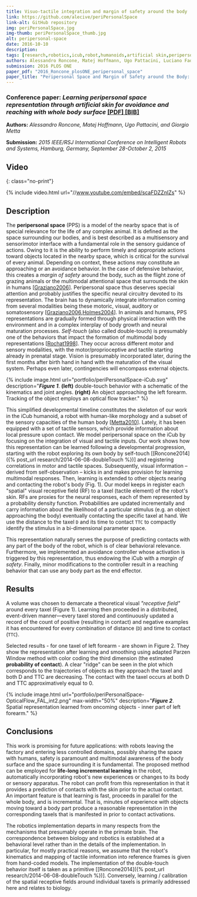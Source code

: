 ```yaml
---
title: Visuo-tactile integration and margin of safety around the body
link: https://github.com/alecive/periPersonalSpace
link-alt: GitHub repository
img: periPersonalSpace.jpg
img-thumb: periPersonalSpace_thumb.jpg
alt: peripersonal-space
date: 2016-10-10
description:
tags: [research,robotics,icub,robot,humanoids,artificial skin,peripersonal space,visuo-tactile,multisensory integration,sensor fusion,parzen windows,cognitive robotics,body representations,iros,iros 2015,open source,github]
authors: Alessandro Roncone, Matej Hoffmann, Ugo Pattacini, Luciano Fadiga, and Giorgio Metta
submission: 2016 PLOS ONE
paper_pdf: "2016_Roncone_plosONE_peripersonal_space"
paper_title: "Peripersonal Space and Margin of Safety around the Body: Learning Visuo-tactile Associations in a Humanoid Robot with Artificial Skin"
---
```


### Conference paper: _Learning peripersonal space representation through artificial skin for avoidance and reaching with whole body surface_ <a class="no-print" href="{{ site.url }}/papers/2015_Roncone_IROS_peripersonal_space.pdf" target="_blank"> [PDF]<a class="no-print" href="{{ site.url }}/papers/2015_Roncone_IROS_peripersonal_space.bib" target="_blank"> [BIB]</a>

**Authors:** _Alessandro Roncone, Matej Hoffmann, Ugo Pattacini, and Giorgio Metta_

**Submission:** _2015 IEEE/RSJ International Conference on Intelligent Robots and Systems, Hamburg, Germany, September 28-October 2, 2015_

## Video
{: class="no-print"}

{% include video.html url="//www.youtube.com/embed/scaFDZZnIZs" %}

## Description

The **peripersonal space** (PPS) is a model of the nearby space that is of special relevance for the life of any complex animal. It is defined as the space surrounding our bodies, and is best described as a multisensory and sensorimotor interface with a fundamental role in the sensory guidance of actions. Owing to it is the ability to perform timely and appropriate actions toward objects located in the nearby space, which is critical for the survival of every animal. Depending on context, these actions may constitute an approaching or an avoidance behavior. In the case of defensive behavior, this creates a _margin of safety_ around the body, such as the flight zone of grazing animals or the multimodal attentional space that surrounds the skin in humans [[Graziano2006](https://www.princeton.edu/~graziano/Neuropsychologia_2006.pdf)].
Peripersonal space thus deserves special attention and probably justifies the specific neural circuitry devoted to its representation. The brain has to dynamically integrate information coming from several modalities being these motoric, visual, auditory or somatosensory [[Graziano2006](https://www.princeton.edu/~graziano/Neuropsychologia_2006.pdf),[Holmes2004](https://www.ncbi.nlm.nih.gov/pmc/articles/PMC1350799/)].
In animals and humans, PPS representations are gradually formed through physical interaction with the environment and in a complex interplay of body growth and neural maturation processes. _Self-touch_ (also called double-touch) is presumably one of the behaviors that impact the formation of multimodal body representations [[Rochat1998](http://www.psychology.emory.edu/cognition/rochat/lab/self-perception%20and%20action%20in%20infancy.pdf)]. They occur across different motor and sensory modalities, with the motor/proprioceptive and tactile starting already in prenatal stage. Vision is presumably incorporated later, during the first months after birth hand in hand with the maturation of the visual system. Perhaps even later, contingencies will encompass external objects.

{% include image.html url="portfolio/periPersonalSpace-iCub.svg" description="<b><i>Figure 1</i></b>. <b>(left)</b> double-touch behavior with a schematic of the kinematics and joint angles. <b>(right)</b> An object approaching the left forearm. Tracking of the object employs an optical flow tracker." %}

This simplified developmental timeline constitutes the skeleton of our work in the iCub humanoid, a robot with human-like morphology and a subset of the sensory capacities of the human body [[Metta2010](http://www.sciencedirect.com/science/article/pii/S0893608010001619)]. Lately, it has been equipped with a set of tactile sensors, which provide information about local pressure upon contact.
We model peripersonal space on the iCub by focusing on the integration of visual and tactile inputs. Our work shows how this representation can be learned following a developmental progression, starting with the robot exploring its own body by self-touch [[Roncone2014]({% post_url research/2014-06-08-doubleTouch %})] and registering correlations in motor and tactile spaces. Subsequently, visual information – derived from self-observation – kicks in and makes provision for learning multimodal responses. Then, learning is extended to other objects nearing and contacting the robot's body (Fig. 1).
Our model keeps in register each "spatial" visual receptive field (RF) to a taxel (tactile element) of the robot's skin. RFs are proxies for the neural responses, each of them represented by a probability density function. Probabilities are updated incrementally and carry information about the likelihood of a particular stimulus (e.g. an object approaching the body) eventually contacting the specific taxel at hand. We use the distance to the taxel `D` and its time to contact `TTC` to compactly identify the stimulus in a bi-dimensional parameter space.

This representation naturally serves the purpose of predicting contacts with any part of the body of the robot, which is of clear behavioral relevance. Furthermore, we implemented an avoidance controller whose activation is triggered by this representation, thus endowing the iCub with a _margin of safety_. Finally, minor modifications to the controller result in a reaching behavior that can use any body part as the end effector.

## Results

A volume was chosen to demarcate a theoretical visual _"receptive field"_ around every taxel (Figure 1). Learning then proceeded in a distributed, event-driven manner—every taxel stored and continuously updated a record of the count of positive (resulting in contact) and negative examples it has encountered for every combination of distance (`D`) and time to contact (`TTC`).

Selected results - for one taxel of left forearm - are shown in Figure 2. They show the representation after learning and smoothing using adapted Parzen Window method with color coding the third dimension (the estimated **probability of contact**). A clear "ridge" can be seen in the plot which corresponds to the trajectories of objects as they approach the taxel and both D and TTC are decreasing. The contact with the taxel occurs at both D and TTC approximatively equal to 0.

{% include image.html url="portfolio/periPersonalSpace-OpticalFlow_FAL_int2.png" max-width="50%" description="<b><i>Figure 2</i></b>. Spatial representation learned from oncoming objects - inner part of left forearm." %}

## Conclusions

This work is promising for future applications: with robots leaving the factory and entering less controlled domains, possibly sharing the space with humans, safety is paramount and multimodal awareness of the body surface and the space surrounding it is fundamental.
The proposed method can be employed for **life-long incremental learning** in the robot, automatically incorporating robot's new experiences or changes to its body or sensory apparatus. The robot can profit from this representation in that it provides a prediction of contacts with the skin prior to the actual contact.
An important feature is that learning is fast, proceeds in parallel for the whole body, and is incremental. That is, minutes of experience with objects moving toward a body part produce a reasonable representation in the corresponding taxels that is manifested in prior to contact activations.

The robotics implementation departs in many respects from the mechanisms that presumably operate in the primate brain. The correspondence between biology and robotics is established at a behavioral level rather than in the details of the implementation. In particular, for mostly practical reasons, we assume that the robot's kinematics and mapping of tactile information into reference frames is given from hand-coded models. The implementation of the double-touch behavior itself is taken as a primitive [[Roncone2014]({% post_url research/2014-06-08-doubleTouch %})]. Conversely, learning / calibration of the spatial receptive fields around individual taxels is primarily addressed here and relates to biology.
